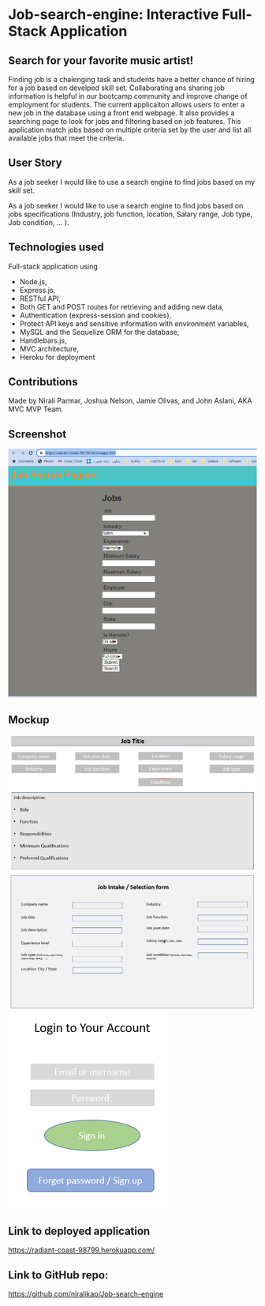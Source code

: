 # Job-search-engine: Interactive Full-Stack Application


## Search for your favorite music artist!

Finding job is a chalenging task and students have a better chance of hiring for a job based on develped skill set. Collaborating ans sharing job information is helpful in our bootcamp community and improve change of employment for students. The current applicaiton allows users to enter a new job in the database using a front end webpage. It also provides a searching page to look for jobs and filtering based on job features. This application match jobs based on multiple criteria set by the user and list all available jobs that meet the criteria.

## User Story

As a job seeker I would like to use a search engine to find jobs based on my skill set. 

As a job seeker I would like to use a search engine to find jobs based on jobs specifications (Industry, job function, location, Salary range, Job type, Job condition, ... ). 

## Technologies used

Full-stack application using 
* Node.js, 
* Express.js, 
* RESTful API,
* Both GET and POST routes for retrieving and adding new data,
* Authentication (express-session and cookies),
* Protect API keys and sensitive information with environment variables,
* MySQL and the Sequelize ORM for the database,
* Handlebars.js, 
* MVC architecture,
* Heroku for deployment

## Contributions

Made by Nirali Parmar, Joshua Nelson, Jamie Olivas, and John Aslani, AKA MVC MVP Team.

## Screenshot

![Deployed App on Heroku](./assets/imgs/DeployedAppHeroku.PNG)

## Mockup

![Job Description](./assets/imgs/Jobdescription.png)
![Job Selection Form](./assets/imgs/Jobselectionform.PNG)
![Login](./assets/imgs/Login.png)

## Link to deployed application

https://radiant-coast-98799.herokuapp.com/

## Link to GitHub repo:

https://github.com/niralikap/Job-search-engine
